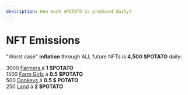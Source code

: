 ```yaml
---
description: How much $POTATO is produced daily?
---
```


# NFT Emissions

"Worst case" **inflation** through ALL future NFTs is **4,500 $POTATO** daily:



3000 [Farmers ](broken-reference)á **1 $POTATO** \
1500 [Farm Girls](broken-reference) á **0.5 $POTATO** \
500 [Donkeys ](broken-reference)á **0.5 $ POTATO** \
250 [Land](broken-reference) á **2 $POTATO**&#x20;

